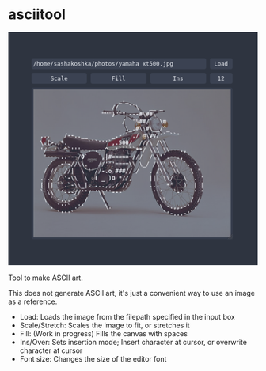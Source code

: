 # asciitool
![Preview](preview.png)

Tool to make ASCII art.

This does not generate ASCII art, it's just a convenient way to use an image as a reference.

* Load: Loads the image from the filepath specified in the input box
* Scale/Stretch: Scales the image to fit, or stretches it
* Fill: (Work in progress) Fills the canvas with spaces
* Ins/Over: Sets insertion mode; Insert character at cursor, or overwrite character at cursor
* Font size: Changes the size of the editor font
